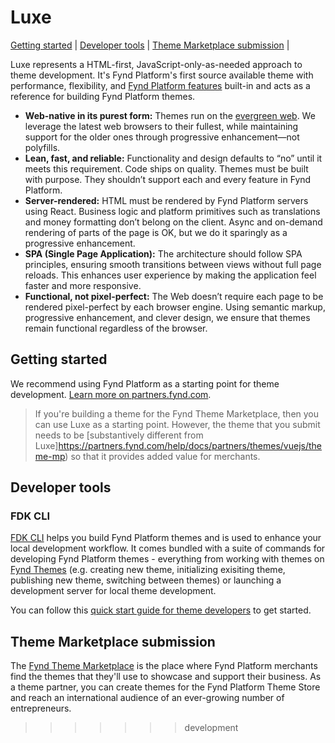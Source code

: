 # Luxe

[Getting started](#getting-started) |
[Developer tools](#developer-tools) |
[Theme Marketplace submission](#theme-marketplace-submission) |


Luxe represents a HTML-first, JavaScript-only-as-needed approach to theme development. It's Fynd Platform's first source available theme with performance, flexibility, and [Fynd Platform features](https://platform.fynd.com/help/docs/introduction/what-is-fp) built-in and acts as a reference for building Fynd Platform themes.

* **Web-native in its purest form:** Themes run on the [evergreen web](https://www.w3.org/2001/tag/doc/evergreen-web/). We leverage the latest web browsers to their fullest, while maintaining support for the older ones through progressive enhancement—not polyfills.
* **Lean, fast, and reliable:** Functionality and design defaults to “no” until it meets this requirement. Code ships on quality. Themes must be built with purpose. They shouldn’t support each and every feature in Fynd Platform.
* **Server-rendered:** HTML must be rendered by Fynd Platform servers using React. Business logic and platform primitives such as translations and money formatting don’t belong on the client. Async and on-demand rendering of parts of the page is OK, but we do it sparingly as a progressive enhancement.
* **SPA (Single Page Application):** The architecture should follow SPA principles, ensuring smooth transitions between views without full page reloads. This enhances user experience by making the application feel faster and more responsive.
* **Functional, not pixel-perfect:** The Web doesn’t require each page to be rendered pixel-perfect by each browser engine. Using semantic markup, progressive enhancement, and clever design, we ensure that themes remain functional regardless of the browser.

## Getting started
We recommend using Fynd Platform as a starting point for theme development. [Learn more on partners.fynd.com](https://partners.fynd.com/help/docs/partners/themes/vuejs/getting-started).

> If you're building a theme for the Fynd Theme Marketplace, then you can use Luxe as a starting point. However, the theme that you submit needs to be [substantively different from Luxe]https://partners.fynd.com/help/docs/partners/themes/vuejs/theme-mp) so that it provides added value for merchants.

## Developer tools

### FDK CLI

[FDK CLI](https://github.com/gofynd/fdk-cli) helps you build Fynd Platform themes and is used to enhance your local development workflow. It comes bundled with a suite of commands for developing Fynd Platform themes - everything from working with themes on [Fynd Themes](https://themes.fynd.com) (e.g. creating new theme, initializing exisiting theme, publishing new theme, switching between themes) or launching a development server for local theme development.

You can follow this [quick start guide for theme developers](https://partners.fynd.com/help/docs/partners/themes/vuejs/fdk-cli) to get started.


## Theme Marketplace submission

The [Fynd Theme Marketplace](https://themes.fynd.com) is the place where Fynd Platform merchants find the themes that they'll use to showcase and support their business. As a theme partner, you can create themes for the Fynd Platform Theme Store and reach an international audience of an ever-growing number of entrepreneurs.
>>>>>>> development
